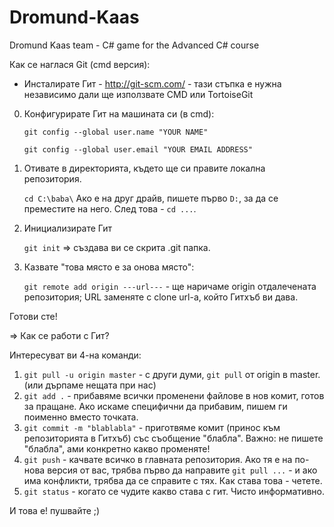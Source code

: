 # Dromund-Kaas
Dromund Kaas team - C# game for the Advanced C# course

Как се наглася Git (cmd версия):

* Инсталирате Гит - http://git-scm.com/ - тази стъпка е нужна независимо дали ще използвате CMD или TortoiseGit

0. Конфигурирате Гит на машината си (в cmd):

      `git config --global user.name "YOUR NAME"`
    
     `git config --global user.email "YOUR EMAIL ADDRESS"`
     
1. Отивате в директорията, където ще си правите локална репозитория.

     `cd C:\baba\`
     Ако е на друг драйв, пишете първо `D:`, за да се преместите на него. След това - `cd ...`.
     
2. Инициализирате Гит

     `git init` => създава ви се скрита .git папка.
     
3. Казвате "това място е за онова място":

     `git remote add origin ---url---` - ще наричаме origin отдалечената репозитория; URL заменяте с clone url-a, който Гитхъб ви дава.
     
Готови сте!

=> Как се работи с Гит?

Интересуват ви 4-на команди:

1. `git pull -u origin master` - с други думи, `git pull` от origin в master. (или дърпаме нещата при нас)
2. `git add .` - прибавяме всички променени файлове в нов комит, готов за пращане. Ако искаме специфични да прибавим, пишем ги поименно вместо точката.
3. `git commit -m "blablabla"` - приготвяме комит (принос към репозиторията в Гитхъб) със съобщение "блабла". Важно: не пишете "блабла", ами конкретно какво променяте!
4. `git push` - качвате всичко в главната репозитория. Ако тя е на по-нова версия от вас, трябва първо да направите `git pull ...` - и ако има конфликти, трябва да се справите с тях. Как става това - четете.
5. `git status` - когато се чудите какво става с гит. Чисто информативно.

И това е!
пушвайте ;)
